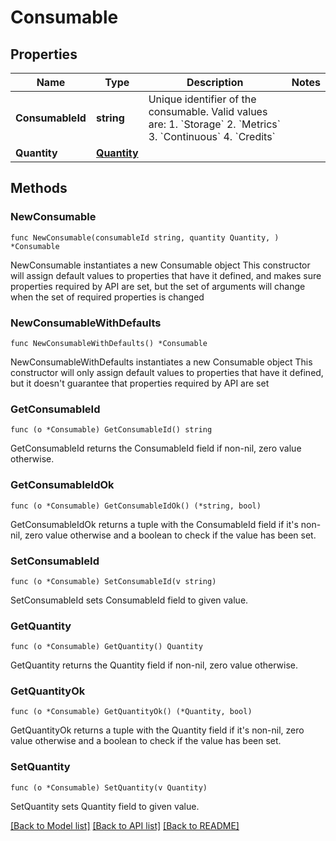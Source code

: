 # Consumable

## Properties

Name | Type | Description | Notes
------------ | ------------- | ------------- | -------------
**ConsumableId** | **string** | Unique identifier of the consumable. Valid values are: 1. &#x60;Storage&#x60; 2. &#x60;Metrics&#x60; 3. &#x60;Continuous&#x60; 4. &#x60;Credits&#x60;  | 
**Quantity** | [**Quantity**](Quantity.md) |  | 

## Methods

### NewConsumable

`func NewConsumable(consumableId string, quantity Quantity, ) *Consumable`

NewConsumable instantiates a new Consumable object
This constructor will assign default values to properties that have it defined,
and makes sure properties required by API are set, but the set of arguments
will change when the set of required properties is changed

### NewConsumableWithDefaults

`func NewConsumableWithDefaults() *Consumable`

NewConsumableWithDefaults instantiates a new Consumable object
This constructor will only assign default values to properties that have it defined,
but it doesn't guarantee that properties required by API are set

### GetConsumableId

`func (o *Consumable) GetConsumableId() string`

GetConsumableId returns the ConsumableId field if non-nil, zero value otherwise.

### GetConsumableIdOk

`func (o *Consumable) GetConsumableIdOk() (*string, bool)`

GetConsumableIdOk returns a tuple with the ConsumableId field if it's non-nil, zero value otherwise
and a boolean to check if the value has been set.

### SetConsumableId

`func (o *Consumable) SetConsumableId(v string)`

SetConsumableId sets ConsumableId field to given value.


### GetQuantity

`func (o *Consumable) GetQuantity() Quantity`

GetQuantity returns the Quantity field if non-nil, zero value otherwise.

### GetQuantityOk

`func (o *Consumable) GetQuantityOk() (*Quantity, bool)`

GetQuantityOk returns a tuple with the Quantity field if it's non-nil, zero value otherwise
and a boolean to check if the value has been set.

### SetQuantity

`func (o *Consumable) SetQuantity(v Quantity)`

SetQuantity sets Quantity field to given value.



[[Back to Model list]](../README.md#documentation-for-models) [[Back to API list]](../README.md#documentation-for-api-endpoints) [[Back to README]](../README.md)


